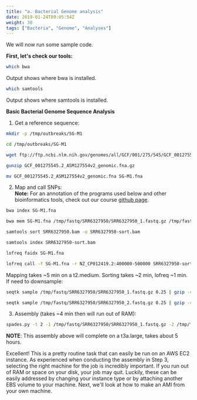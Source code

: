 ```yaml
---
title: "a. Bacterial Genome analysis"
date: 2019-01-24T09:05:54Z
weight: 30
tags: ["Bacteria", "Genome", "Analyses"]
---
```

We will now run some sample code.

**First, let's check our tools:**


```bash
which bwa
```

Output shows where bwa is installed.

```bash
which samtools
```
Output shows where samtools is installed.
  


**Basic Bacterial Genome Sequence Analysis**


1. Get a reference sequence:

```bash
mkdir -p /tmp/outbreaks/SG-M1
```
```bash
cd /tmp/outbreaks/SG-M1
```
```bash
wget ftp://ftp.ncbi.nlm.nih.gov/genomes/all/GCF/001/275/545/GCF_001275545.2_ASM127554v2/GCF_001275545.2_ASM127554v2_genomic.fna.gz
```
```bash
gunzip GCF_001275545.2_ASM127554v2_genomic.fna.gz
```
```bash
mv GCF_001275545.2_ASM127554v2_genomic.fna SG-M1.fna
```

2. Map and call SNPs:   
**Note:** For an annotation of the programs used below and other bioinformatics tools, check out our course [github page](https://github.com/swainechen/chenlab-training).  

```bash
bwa index SG-M1.fna
```
```bash
bwa mem SG-M1.fna /tmp/fastq/SRR6327950/SRR6327950_1.fastq.gz /tmp/fastq/SRR6327950/SRR6327950_2.fastq.gz | samtools view -bS - > SRR6327950.bam
```
```bash
samtools sort SRR6327950.bam -o SRR6327950-sort.bam
```
```bash
samtools index SRR6327950-sort.bam
```
```bash
lofreq faidx SG-M1.fna
```
```bash
lofreq call -f SG-M1.fna -r NZ_CP012419.2:400000-500000 SRR6327950-sort.bam > SRR6327950-400k.vcf
```
Mapping takes ~5 min on a t2.medium. Sorting takes ~2 min, lofreq ~1 min. If need to downsample:

```bash
seqtk sample /tmp/fastq/SRR6327950/SRR6327950_1.fastq.gz 0.25 | gzip -c > SRR6327950-reduced_1.fastq.gz
```
```bash
seqtk sample /tmp/fastq/SRR6327950/SRR6327950_2.fastq.gz 0.25 | gzip -c > SRR6327950-reduced_2.fastq.gz
```

3. Assembly (takes ~4 min then will run out of RAM):
```bash
spades.py -t 2 -1 /tmp/fastq/SRR6327950/SRR6327950_1.fastq.gz -2 /tmp/fastq/SRR6327950/SRR6327950_2.fastq.gz -o SRR6327950_spades
```

**NOTE**: This assembly above will complete on a t3a.large, takes about 5 hours. 
   
Excellent! This is a pretty routine task that can easily be run on an AWS EC2 instance. As experienced when conducting the assembly in Step 3, selecting the right machine for the job is incredibly important. If you run out of RAM or space on your disk, your job may quit. Luckily, these can be easily addressed by changing your instance type or by attaching another EBS volume to your machine. Next, we'll look at how to make an AMI from your own machine. 
